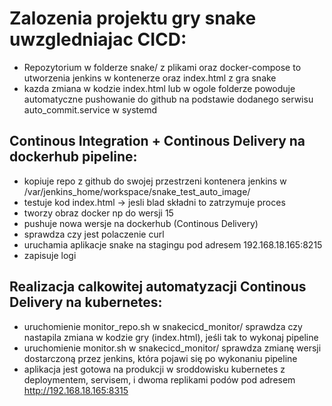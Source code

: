 # Zalozenia projektu gry snake uwzgledniajac CICD:
- Repozytorium w folderze snake/ z plikami oraz docker-compose to utworzenia jenkins w kontenerze oraz index.html z gra snake
- kazda zmiana w kodzie index.html lub w ogole folderze powoduje automatyczne pushowanie do github na podstawie dodanego serwisu auto_commit.service w systemd
## Continous Integration + Continous Delivery na dockerhub pipeline:
  - kopiuje repo z github do swojej przestrzeni kontenera jenkins w /var/jenkins_home/workspace/snake_test_auto_image/
  - testuje kod index.html -> jesli blad składni to zatrzymuje proces
  - tworzy obraz docker np do wersji 15
  - pushuje nowa wersje na dockerhub (Continous Delivery)
  - sprawdza czy jest polaczenie curl
  - uruchamia aplikacje snake na stagingu pod adresem 192.168.18.165:8215
  - zapisuje logi
## Realizacja calkowitej automatyzacji Continous Delivery na kubernetes:
  - uruchomienie monitor_repo.sh w snakecicd_monitor/ sprawdza czy nastapila zmiana w kodzie gry (index.html), jeśli tak to wykonaj pipeline
  - uruchomienie monitor.sh w snakecicd_monitor/ sprawdza zmianę wersji dostarczoną przez jenkins, która pojawi się po wykonaniu pipeline
  - aplikacja jest gotowa na produkcji w sroddowisku kubernetes z deploymentem, servisem, i dwoma replikami podów pod adresem http://192.168.18.165:8315
